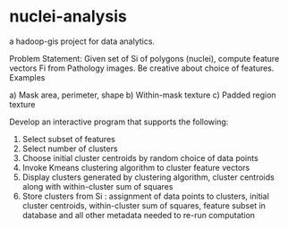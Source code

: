 nuclei-analysis
===============

a hadoop-gis project for data analytics.

Problem Statement:
Given set of Si of polygons (nuclei), compute feature vectors Fi from Pathology images.  Be creative about choice of features.  Examples

a) Mask area, perimeter,  shape
b) Within-mask texture
c) Padded region texture

Develop an interactive program that supports the following:

1) Select subset of features
2) Select number of clusters
3) Choose initial cluster centroids by random choice of data points 
4) Invoke  Kmeans clustering algorithm to cluster feature vectors 
5) Display clusters generated by clustering algorithm, cluster centroids along with within-cluster sum of squares 
6) Store clusters from Si : assignment of data points to clusters, initial cluster centroids, within-cluster sum of squares,  feature subset in database and all other metadata needed to re-run computation
